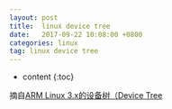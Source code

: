 ```yaml
---
layout: post
title:  linux device tree
date:   2017-09-22 10:08:00 +0800
categories: linux
tag: linux device tree
---
```


* content
{:toc}

摘自[ARM Linux 3.x的设备树（Device Tree](http://blog.csdn.net/21cnbao/article/details/8457546)
